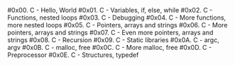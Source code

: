#0x00. C - Hello, World
#0x01. C - Variables, if, else, while
#0x02. C - Functions, nested loops
#0x03. C - Debugging
#0x04. C - More functions, more nested loops
#0x05. C - Pointers, arrays and strings
#0x06. C - More pointers, arrays and strings
#0x07. C - Even more pointers, arrays and strings
#0x08. C - Recursion
#0x09. C - Static libraries
#0x0A. C - argc, argv
#0x0B. C - malloc, free
#0x0C. C - More malloc, free
#0x0D. C - Preprocessor
#0x0E. C - Structures, typedef
